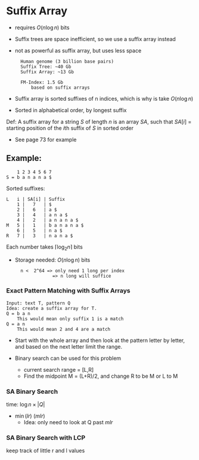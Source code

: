 # Suffix Array
* requires $O(n \log n)$ bits
* Suffix trees are space inefficient, so we use a suffix array instead
* not as powerful as suffix array, but uses less space

        Human genome (3 billion base pairs)
        Suffix Tree: ~40 Gb
        Suffix Array: ~13 Gb
        
        FM-Index: 1.5 Gb
            based on suffix arrays

* Suffix array is sorted suffixes of n indices, which is why is take $O(n \log n)$
* Sorted in alphabetical order, by longest suffix


Def: A suffix array for a string $S$ of length $n$ is an array $SA$, such that $SA[i]$ = starting position of the $i$th suffix of $S$ in sorted order
* See page 73 for example
## Example:
        1 2 3 4 5 6 7
    S = b a n a n a $

Sorted suffixes:
    
    L   i | SA[i] | Suffix
        1 |   7   | $
        2 |   6   | a $
        3 |   4   | a n a $
        4 |   2   | a n a n a $
    M   5 |   1   | b a n a n a $
        6 |   5   | n a $
    R   7 |   3   | n a n a $

Each number takes $\lceil \log_2 n \rceil$ bits
* Storage needed: $O(n \log n)$ bits

        n <  2^64 => only need 1 long per index
                    => n long will suffice

### Exact Pattern Matching with Suffix Arrays
    Input: text T, pattern Q
    Idea: create a suffix array for T.
    Q = b a n
        This would mean only suffix 1 is a match
    Q = a n
        This would mean 2 and 4 are a match
* Start with the whole array and then look at the pattern letter by letter, and based on the next letter limit the range.

* Binary search can be used for this problem
    * current search range = [L,R]
    * Find the midpoint M = (L+R)/2, and change R to be M or L to M

### SA Binary Search
time: $\log n \times |Q|$
* $\min(lr)$ (*mlr*)
    * Idea: only need to look at Q past $mlr$

### SA Binary Search with LCP
keep track of little r and l values






